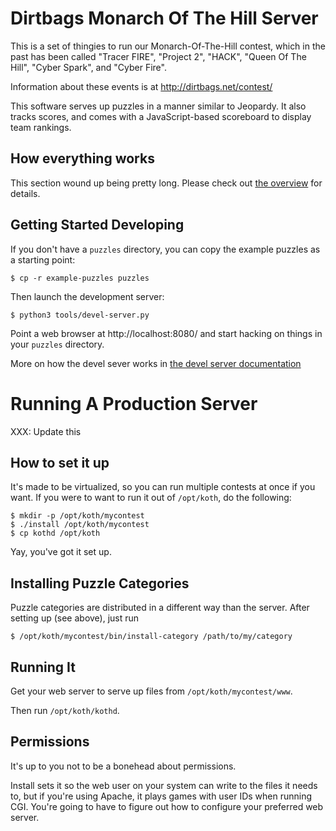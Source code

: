 Dirtbags Monarch Of The Hill Server
=====================

This is a set of thingies to run our Monarch-Of-The-Hill contest,
which in the past has been called
"Tracer FIRE",
"Project 2",
"HACK",
"Queen Of The Hill",
"Cyber Spark",
and "Cyber Fire".

Information about these events is at
http://dirtbags.net/contest/

This software serves up puzzles in a manner similar to Jeopardy.
It also tracks scores,
and comes with a JavaScript-based scoreboard to display team rankings.


How everything works
---------------------------

This section wound up being pretty long.
Please check out [the overview](docs/overview.md)
for details.


Getting Started Developing
-------------------------------

If you don't have a `puzzles` directory,
you can copy the example puzzles as a starting point:

    $ cp -r example-puzzles puzzles

Then launch the development server:

    $ python3 tools/devel-server.py

Point a web browser at http://localhost:8080/
and start hacking on things in your `puzzles` directory.

More on how the devel sever works in
[the devel server documentation](docs/devel-server.md)


Running A Production Server
====================

XXX: Update this

How to set it up
--------------------

It's made to be virtualized,
so you can run multiple contests at once if you want.
If you were to want to run it out of `/opt/koth`,
do the following:

	$ mkdir -p /opt/koth/mycontest
	$ ./install /opt/koth/mycontest
	$ cp kothd /opt/koth
	
Yay, you've got it set up.


Installing Puzzle Categories
------------------------------------

Puzzle categories are distributed in a different way than the server.
After setting up (see above), just run

	$ /opt/koth/mycontest/bin/install-category /path/to/my/category
	

Running It
-------------

Get your web server to serve up files from
`/opt/koth/mycontest/www`.

Then run `/opt/koth/kothd`.


Permissions
----------------

It's up to you not to be a bonehead about permissions.

Install sets it so the web user on your system can write to the files it needs to,
but if you're using Apache,
it plays games with user IDs when running CGI.
You're going to have to figure out how to configure your preferred web server.
